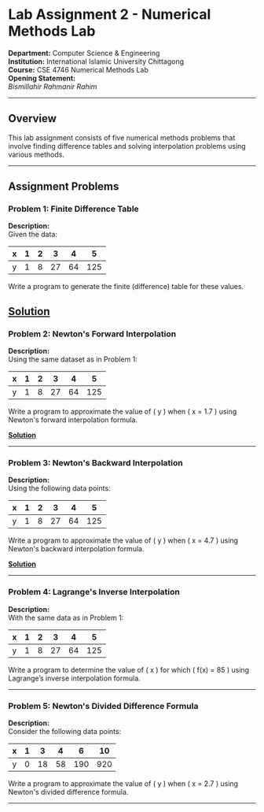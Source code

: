 # Lab Assignment 2 - Numerical Methods Lab

**Department:** Computer Science & Engineering  
**Institution:** International Islamic University Chittagong  
**Course:** CSE 4746 Numerical Methods Lab  
**Opening Statement:**  
_Bismillahir Rahmanir Rahim_

---

## Overview

This lab assignment consists of five numerical methods problems that involve finding difference tables and solving interpolation problems using various methods.

---

## Assignment Problems

### Problem 1: Finite Difference Table

**Description:**  
Given the data:

| x   | 1   | 2   | 3   | 4   | 5   |
| --- | --- | --- | --- | --- | --- |
| y   | 1   | 8   | 27  | 64  | 125 |

Write a program to generate the finite (difference) table for these values.

## [**Solution**](https://github.com/MM-Mamunn/Numerical-Method-Lab/blob/main/Lab%20Assignment%202/Lab%20Assignment%202.1.cpp)

### Problem 2: Newton's Forward Interpolation

**Description:**  
Using the same dataset as in Problem 1:

| x   | 1   | 2   | 3   | 4   | 5   |
| --- | --- | --- | --- | --- | --- |
| y   | 1   | 8   | 27  | 64  | 125 |

Write a program to approximate the value of \( y \) when \( x = 1.7 \) using Newton's forward interpolation formula.

[**Solution**](https://github.com/MM-Mamunn/Numerical-Method-Lab/blob/main/Lab%20Assignment%202/Lab%20Assignment%202.2.cpp)

---

### Problem 3: Newton's Backward Interpolation

**Description:**  
Using the following data points:

| x   | 1   | 2   | 3   | 4   | 5   |
| --- | --- | --- | --- | --- | --- |
| y   | 1   | 8   | 27  | 64  | 125 |

Write a program to approximate the value of \( y \) when \( x = 4.7 \) using Newton's backward interpolation formula.

[**Solution**](https://github.com/MM-Mamunn/Numerical-Method-Lab/blob/main/Lab%20Assignment%202/Lab%20Assignment%202.3.cpp)

---

### Problem 4: Lagrange's Inverse Interpolation

**Description:**  
With the same data as in Problem 1:

| x   | 1   | 2   | 3   | 4   | 5   |
| --- | --- | --- | --- | --- | --- |
| y   | 1   | 8   | 27  | 64  | 125 |

Write a program to determine the value of \( x \) for which \( f(x) = 85 \) using Lagrange’s inverse interpolation formula.

---

### Problem 5: Newton's Divided Difference Formula

**Description:**  
Consider the following data points:

| x   | 1   | 3   | 4   | 6   | 10  |
| --- | --- | --- | --- | --- | --- |
| y   | 0   | 18  | 58  | 190 | 920 |

Write a program to approximate the value of \( y \) when \( x = 2.7 \) using Newton's divided difference formula.

---
